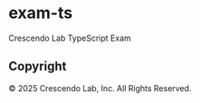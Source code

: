 # exam-ts

Crescendo Lab TypeScript Exam

## Copyright

© 2025 Crescendo Lab, Inc. All Rights Reserved.
